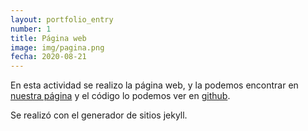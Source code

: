```yaml
---
layout: portfolio_entry
number: 1
title: Página web
image: img/pagina.png
fecha: 2020-08-21
---
```

En esta actividad se realizo la página web, y la podemos encontrar en [nuestra página](https://moonniy.github.io/Ingenieria-web/) y el código lo podemos ver en [github](https://github.com/moonniy/Ingenieria-web/).

Se realizó con el generador de sitios jekyll.
